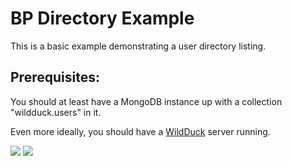 # BP Directory Example

This is a basic example demonstrating a user directory listing.

## Prerequisites:

You should at least have a MongoDB instance up with a collection "wildduck.users" in it.

Even more ideally, you should have a [WildDuck](https://github.com/nodemailer/wildduck) server running.

![](https://i.ibb.co/Zhs6Wft/Capture.png)
![](https://i.ibb.co/kh8x9ds/image.png)

